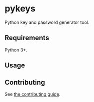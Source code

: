 # pykeys

Python key and password generator tool.

## Requirements

Python 3+.

## Usage

## Contributing

See [the contributing guide](contributing.md).